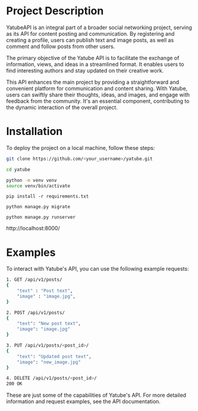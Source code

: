 # Project Description

YatubeAPI is an integral part of a broader social networking project, serving as its API for content posting and communication. By registering and creating a profile, users can publish text and image posts, as well as comment and follow posts from other users.


The primary objective of the Yatube API is to facilitate the exchange of information, views, and ideas in a streamlined format. It enables users to find interesting authors and stay updated on their creative work.


This API enhances the main project by providing a straightforward and convenient platform for communication and content sharing. With Yatube, users can swiftly share their thoughts, ideas, and images, and engage with feedback from the community. It's an essential component, contributing to the dynamic interaction of the overall project.

# Installation

To deploy the project on a local machine, follow these steps:

```bash
git clone https://github.com/<your_username>/yatube.git
```
```bash
cd yatube
```
```bash
python -m venv venv
source venv/bin/activate
```
```
pip install -r requirements.txt
```
```
python manage.py migrate
```
```
python manage.py runserver
```
http://localhost:8000/

# Examples

To interact with Yatube's API, you can use the following example requests:

```bash 
1. GET /api/v1/posts/
{
    "text" : "Post text",
    "image" : "image.jpg",
}
```

```bash
2. POST /api/v1/posts/
{
    "text": "New post text",
    "image": "image.jpg"
}
```

```bash
3. PUT /api/v1/posts/<post_id>/
{
    "text": "Updated post text",
    "image": "new_image.jpg"
}
```

```bash
4. DELETE /api/v1/posts/<post_id>/
200 OK
```

These are just some of the capabilities of Yatube's API. For more detailed information and request examples, see the API documentation.
